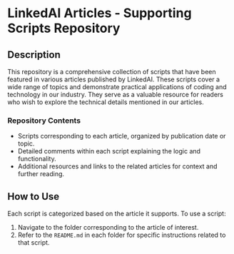 # LinkedAI Articles - Supporting Scripts Repository

## Description
This repository is a comprehensive collection of scripts that have been featured in various articles published by LinkedAI. These scripts cover a wide range of topics and demonstrate practical applications of coding and technology in our industry. They serve as a valuable resource for readers who wish to explore the technical details mentioned in our articles.

### Repository Contents
- Scripts corresponding to each article, organized by publication date or topic.
- Detailed comments within each script explaining the logic and functionality.
- Additional resources and links to the related articles for context and further reading.

## How to Use
Each script is categorized based on the article it supports. To use a script:
1. Navigate to the folder corresponding to the article of interest.
2. Refer to the `README.md` in each folder for specific instructions related to that script.
